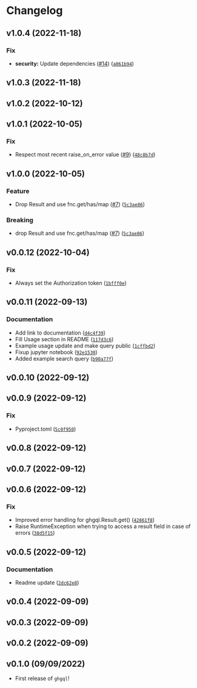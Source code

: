 # Changelog

<!--next-version-placeholder-->

## v1.0.4 (2022-11-18)
### Fix
* **security:** Update dependencies ([#14](https://github.com/kwk/ghgql/issues/14)) ([`a061b94`](https://github.com/kwk/ghgql/commit/a061b94e6e1be581be04264ca1d7116484bf73b6))

## v1.0.3 (2022-11-18)


## v1.0.2 (2022-10-12)


## v1.0.1 (2022-10-05)
### Fix
* Respect most recent raise_on_error value ([#9](https://github.com/kwk/ghgql/issues/9)) ([`48c8b7d`](https://github.com/kwk/ghgql/commit/48c8b7decb6a96400a26e38b8d7a841e8d29c4b9))

## v1.0.0 (2022-10-05)
### Feature
* Drop Result and use fnc.get/has/map ([#7](https://github.com/kwk/ghgql/issues/7)) ([`5c3ae86`](https://github.com/kwk/ghgql/commit/5c3ae8659cdc6d2ed48a099928af847e2df3bea0))

### Breaking
* drop Result and use fnc.get/has/map ([#7](https://github.com/kwk/ghgql/issues/7)) ([`5c3ae86`](https://github.com/kwk/ghgql/commit/5c3ae8659cdc6d2ed48a099928af847e2df3bea0))

## v0.0.12 (2022-10-04)
### Fix
* Always set the Authorization token ([`1bfff0e`](https://github.com/kwk/ghgql/commit/1bfff0e794495a75a42e91dde73ed3c37b335b52))

## v0.0.11 (2022-09-13)
### Documentation
* Add link to documentation ([`d4c4f39`](https://github.com/kwk/ghgql/commit/d4c4f392af1dbb8789ff09025f7974fdfacb9d10))
* Fill Usage section in README ([`117d3c6`](https://github.com/kwk/ghgql/commit/117d3c6572bcb6c2fc5f8ea0d0b9d7bbb17748db))
* Example usage update and make query public ([`1cffbd2`](https://github.com/kwk/ghgql/commit/1cffbd29df5592fbd54150cfe5781051920f7209))
* Fixup jupyter notebook ([`92e1530`](https://github.com/kwk/ghgql/commit/92e1530169423510ee69253a3d6c4fe6e65f4715))
* Added example search query ([`b90a77f`](https://github.com/kwk/ghgql/commit/b90a77fc891b4a79d8d18b0479039852e2bc08c0))

## v0.0.10 (2022-09-12)


## v0.0.9 (2022-09-12)
### Fix
* Pyproject.toml ([`5c0f950`](https://github.com/kwk/ghgql/commit/5c0f95093b9cc89ade63a354ceaf83ffaa4049d9))

## v0.0.8 (2022-09-12)


## v0.0.7 (2022-09-12)


## v0.0.6 (2022-09-12)
### Fix
* Improved error handling for ghgql.Result.get() ([`42861f8`](https://github.com/kwk/ghgql/commit/42861f8c404e1287a2745ff61ade5bf7832d3192))
* Raise RuntimeException when trying to access a result field in case of errors ([`38d5f15`](https://github.com/kwk/ghgql/commit/38d5f1552ba4427909269d840da86b4a2a561dc4))

## v0.0.5 (2022-09-12)
### Documentation
* Readme update ([`2dc62e8`](https://github.com/kwk/ghgql/commit/2dc62e8782943a5bc070af697b3d9f7496822baa))

## v0.0.4 (2022-09-09)


## v0.0.3 (2022-09-09)


## v0.0.2 (2022-09-09)


## v0.1.0 (09/09/2022)

- First release of `ghgql`!